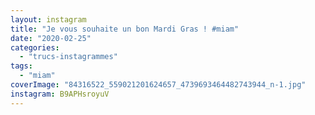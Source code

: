 ```yaml
---
layout: instagram
title: "Je vous souhaite un bon Mardi Gras ! #miam"
date: "2020-02-25"
categories: 
  - "trucs-instagrammes"
tags: 
  - "miam"
coverImage: "84316522_559021201624657_4739693464482743944_n-1.jpg"
instagram: B9APHsroyuV
---
```

